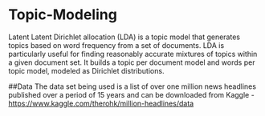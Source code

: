 # Topic-Modeling
Latent Latent Dirichlet allocation (LDA) is a topic model that generates topics based on word frequency from a set of documents. LDA is particularly useful for finding reasonably accurate mixtures of topics within a given document set.
It builds a topic per document model and words per topic model, modeled as Dirichlet distributions.

##Data
The data set being used is a list of over one million news headlines published over a period of 15 years and can be downloaded from Kaggle - https://www.kaggle.com/therohk/million-headlines/data


